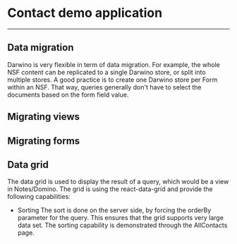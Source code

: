 # Contact demo application
--------------------------

## Data migration
Darwino is very flexible in term of data migration. For example, the whole NSF content can be replicated to a single Darwino store, or split into multiple stores. A good practice is to create one Darwino store per Form within an NSF. That way, queries generally don't have to select the documents based on the form field value.

## Migrating views

## Migrating forms

## Data grid
The data grid is used to display the result of a query, which would be a view in Notes/Domino. The grid is using the react-data-grid and provide the following capabilities:

- Sorting
The sort is done on the server side, by forcing the orderBy parameter for the query. This ensures that the grid supports very large data set.
The sorting capability is demonstrated through the AllContacts page.

